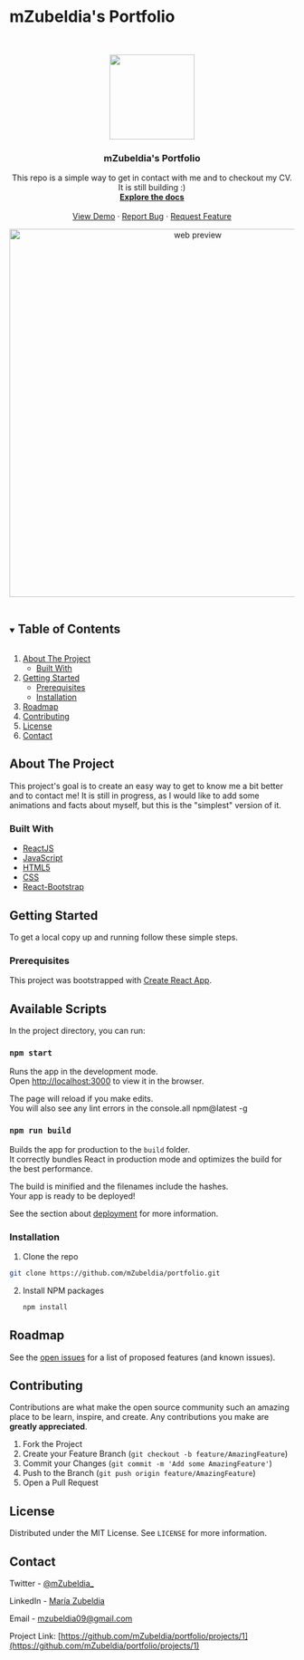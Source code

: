 # mZubeldia's Portfolio

<!-- PROJECT LOGO -->
<br />
<p align="center"> 
  <img src="https://user-images.githubusercontent.com/74368515/149198771-10aa2258-3892-4df9-bc9c-34ff72a815a0.jpg" width="150px">

  <a href="https://github.com/mZubeldia/portfolio">
  </a>

  <h3 align="center">mZubeldia's Portfolio</h3>

  <p align="center">
    This repo is a simple way to get in contact with me and to checkout my CV.
  It is still building :)
    <br />
    <a href="https://github.com/mZubeldia/portfolio"><strong>Explore the docs</strong></a>
    <br />
    <br />
    <a href="https://mzubeldia.github.io/portfolio//">View Demo</a>
    ·
    <a href="https://github.com/mZubeldia/portfolio/issues">Report Bug</a>
    ·
    <a href="https://github.com/mZubeldia/portfolio/issues">Request Feature</a>
  </p>
</p>

<p align="center"> 
  <img src="https://user-images.githubusercontent.com/74368515/149217310-e9497185-fada-408e-922e-0ea5d8c1f69e.png" width="650px" alt="web preview">
 </p>

<!-- TABLE OF CONTENTS -->
<details open="open">
  <summary><h2 style="display: inline-block">Table of Contents</h2></summary>
  <ol>
    <li>
      <a href="#about-the-project">About The Project</a>
      <ul>
        <li><a href="#built-with">Built With</a></li>
      </ul>
    </li>
    <li>
      <a href="#getting-started">Getting Started</a>
      <ul>
        <li><a href="#prerequisites">Prerequisites</a></li>
        <li><a href="#installation">Installation</a></li>
      </ul>
    </li>
   <!-- <li><a href="#usage">Usage</a></li> -->
    <li><a href="#roadmap">Roadmap</a></li>
    <li><a href="#contributing">Contributing</a></li>
    <li><a href="#license">License</a></li>
    <li><a href="#contact">Contact</a></li>
   <!-- <li><a href="#acknowledgements">Acknowledgements</a></li> -->
  </ol>
</details>

<!-- ABOUT THE PROJECT -->

## About The Project

This project's goal is to create an easy way to get to know me a bit better and to contact me!
It is still in progress, as I would like to add some animations and facts about myself, but this is the "simplest" version of it.


### Built With

- [ReactJS](https://reactjs.org/)
- [JavaScript](https://developer.mozilla.org/es/docs/Web/JavaScript)
- [HTML5](https://developer.mozilla.org/en-US/docs/Glossary/HTML5)
- [CSS](https://developer.mozilla.org/en-US/docs/Web/CSS)
- [React-Bootstrap](https://react-bootstrap.github.io/)


<!-- GETTING STARTED -->

## Getting Started

To get a local copy up and running follow these simple steps.

### Prerequisites

This project was bootstrapped with [Create React App](https://github.com/facebook/create-react-app).

## Available Scripts

In the project directory, you can run:

### `npm start`

Runs the app in the development mode.\
Open [http://localhost:3000](http://localhost:3000) to view it in the browser.

The page will reload if you make edits.\
You will also see any lint errors in the console.all npm@latest -g

### `npm run build`

Builds the app for production to the `build` folder.\
It correctly bundles React in production mode and optimizes the build for the best performance.

The build is minified and the filenames include the hashes.\
Your app is ready to be deployed!

See the section about [deployment](https://facebook.github.io/create-react-app/docs/deployment) for more information.


### Installation

1. Clone the repo
 ```sh
 git clone https://github.com/mZubeldia/portfolio.git
````

2. Install NPM packages
   ```sh
   npm install
   ```

<!-- ROADMAP -->

## Roadmap

See the [open issues](https://github.com/mZubeldia/portfolio/issues) for a list of proposed features (and known issues).

<!-- CONTRIBUTING -->

## Contributing

Contributions are what make the open source community such an amazing place to be learn, inspire, and create. Any contributions you make are **greatly appreciated**.

1. Fork the Project
2. Create your Feature Branch (`git checkout -b feature/AmazingFeature`)
3. Commit your Changes (`git commit -m 'Add some AmazingFeature'`)
4. Push to the Branch (`git push origin feature/AmazingFeature`)
5. Open a Pull Request

<!-- LICENSE -->

## License

Distributed under the MIT License. See `LICENSE` for more information.

<!-- CONTACT -->

## Contact

Twitter - [@mZubeldia_](https://twitter.com/mZubeldia_) 

LinkedIn - [María Zubeldia](https://www.linkedin.com/in/mzubeldia/?locale=en_US)

Email - mzubeldia09@gmail.com

Project Link: [https://github.com/mZubeldia/portfolio/projects/1](https://github.com/mZubeldia/portfolio/projects/1)
